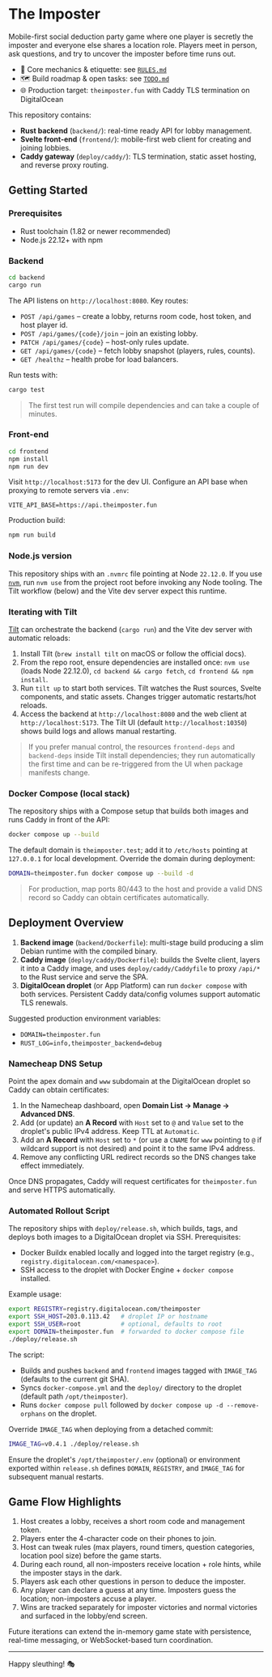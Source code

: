 # The Imposter

Mobile-first social deduction party game where one player is secretly the imposter and everyone else shares a location role. Players meet in person, ask questions, and try to uncover the imposter before time runs out.

- 🧭 Core mechanics & etiquette: see [`RULES.md`](RULES.md)
- 🗺️ Build roadmap & open tasks: see [`TODO.md`](TODO.md)
- 🌐 Production target: `theimposter.fun` with Caddy TLS termination on DigitalOcean

This repository contains:

- **Rust backend** (`backend/`): real-time ready API for lobby management.
- **Svelte front-end** (`frontend/`): mobile-first web client for creating and joining lobbies.
- **Caddy gateway** (`deploy/caddy/`): TLS termination, static asset hosting, and reverse proxy routing.

## Getting Started

### Prerequisites

- Rust toolchain (1.82 or newer recommended)
- Node.js 22.12+ with npm

### Backend

```bash
cd backend
cargo run
```

The API listens on `http://localhost:8080`. Key routes:

- `POST /api/games` – create a lobby, returns room code, host token, and host player id.
- `POST /api/games/{code}/join` – join an existing lobby.
- `PATCH /api/games/{code}` – host-only rules update.
- `GET /api/games/{code}` – fetch lobby snapshot (players, rules, counts).
- `GET /healthz` – health probe for load balancers.

Run tests with:

```bash
cargo test
```

> The first test run will compile dependencies and can take a couple of minutes.

### Front-end

```bash
cd frontend
npm install
npm run dev
```

Visit `http://localhost:5173` for the dev UI. Configure an API base when proxying to remote servers via `.env`:

```
VITE_API_BASE=https://api.theimposter.fun
```

Production build:

```bash
npm run build
```

### Node.js version

This repository ships with an `.nvmrc` file pointing at Node `22.12.0`. If you use [`nvm`](https://github.com/nvm-sh/nvm), run `nvm use` from the project root before invoking any Node tooling. The Tilt workflow (below) and the Vite dev server expect this runtime.

### Iterating with Tilt

[Tilt](https://tilt.dev) can orchestrate the backend (`cargo run`) and the Vite dev server with automatic reloads:

1. Install Tilt (`brew install tilt` on macOS or follow the official docs).
2. From the repo root, ensure dependencies are installed once: `nvm use` (loads Node 22.12.0), `cd backend && cargo fetch`, `cd frontend && npm install`.
3. Run `tilt up` to start both services. Tilt watches the Rust sources, Svelte components, and static assets. Changes trigger automatic restarts/hot reloads.
4. Access the backend at `http://localhost:8080` and the web client at `http://localhost:5173`. The Tilt UI (default `http://localhost:10350`) shows build logs and allows manual restarting.

> If you prefer manual control, the resources `frontend-deps` and `backend-deps` inside Tilt install dependencies; they run automatically the first time and can be re-triggered from the UI when package manifests change.

### Docker Compose (local stack)

The repository ships with a Compose setup that builds both images and runs Caddy in front of the API:

```bash
docker compose up --build
```

The default domain is `theimposter.test`; add it to `/etc/hosts` pointing at `127.0.0.1` for local development. Override the domain during deployment:

```bash
DOMAIN=theimposter.fun docker compose up --build -d
```

> For production, map ports 80/443 to the host and provide a valid DNS record so Caddy can obtain certificates automatically.

## Deployment Overview

1. **Backend image** (`backend/Dockerfile`): multi-stage build producing a slim Debian runtime with the compiled binary.
2. **Caddy image** (`deploy/caddy/Dockerfile`): builds the Svelte client, layers it into a Caddy image, and uses `deploy/caddy/Caddyfile` to proxy `/api/*` to the Rust service and serve the SPA.
3. **DigitalOcean droplet** (or App Platform) can run `docker compose` with both services. Persistent Caddy data/config volumes support automatic TLS renewals.

Suggested production environment variables:

- `DOMAIN=theimposter.fun`
- `RUST_LOG=info,theimposter_backend=debug`

### Namecheap DNS Setup

Point the apex domain and `www` subdomain at the DigitalOcean droplet so Caddy can obtain certificates:

1. In the Namecheap dashboard, open **Domain List → Manage → Advanced DNS**.
2. Add (or update) an **A Record** with `Host` set to `@` and `Value` set to the droplet's public IPv4 address. Keep TTL at `Automatic`.
3. Add an **A Record** with `Host` set to `*` (or use a `CNAME` for `www` pointing to `@` if wildcard support is not desired) and point it to the same IPv4 address.
4. Remove any conflicting URL redirect records so the DNS changes take effect immediately.

Once DNS propagates, Caddy will request certificates for `theimposter.fun` and serve HTTPS automatically.

### Automated Rollout Script

The repository ships with `deploy/release.sh`, which builds, tags, and deploys both images to a DigitalOcean droplet via SSH. Prerequisites:

- Docker Buildx enabled locally and logged into the target registry (e.g., `registry.digitalocean.com/<namespace>`).
- SSH access to the droplet with Docker Engine + `docker compose` installed.

Example usage:

```bash
export REGISTRY=registry.digitalocean.com/theimposter
export SSH_HOST=203.0.113.42   # droplet IP or hostname
export SSH_USER=root           # optional, defaults to root
export DOMAIN=theimposter.fun  # forwarded to docker compose file
./deploy/release.sh
```

The script:

- Builds and pushes `backend` and `frontend` images tagged with `IMAGE_TAG` (defaults to the current git SHA).
- Syncs `docker-compose.yml` and the `deploy/` directory to the droplet (default path `/opt/theimposter`).
- Runs `docker compose pull` followed by `docker compose up -d --remove-orphans` on the droplet.

Override `IMAGE_TAG` when deploying from a detached commit:

```bash
IMAGE_TAG=v0.4.1 ./deploy/release.sh
```

Ensure the droplet's `/opt/theimposter/.env` (optional) or environment exported within `release.sh` defines `DOMAIN`, `REGISTRY`, and `IMAGE_TAG` for subsequent manual restarts.

## Game Flow Highlights

1. Host creates a lobby, receives a short room code and management token.
2. Players enter the 4-character code on their phones to join.
3. Host can tweak rules (max players, round timers, question categories, location pool size) before the game starts.
4. During each round, all non-imposters receive location + role hints, while the imposter stays in the dark.
5. Players ask each other questions in person to deduce the imposter.
6. Any player can declare a guess at any time. Imposters guess the location; non-imposters accuse a player.
7. Wins are tracked separately for imposter victories and normal victories and surfaced in the lobby/end screen.

Future iterations can extend the in-memory game state with persistence, real-time messaging, or WebSocket-based turn coordination.

---

Happy sleuthing! 🎭
